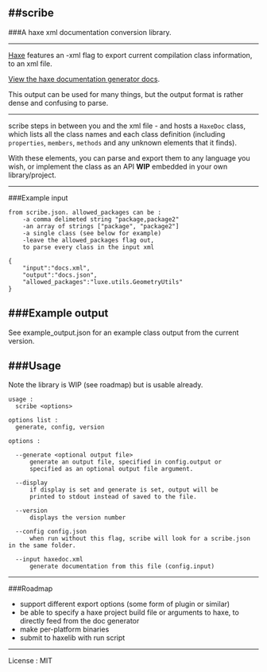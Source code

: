 ##scribe
---
###A haxe xml documentation conversion library.

---

[Haxe](http://haxe.org) features an -xml flag to export current compilation class information, to an xml file.

[View the haxe documentation generator docs](http://haxe.org/manual/documentation#writing-a-custom-generator).

This output can be used for many things, but the output format is rather dense and confusing to parse.   

---

scribe steps in between you and the xml file - and hosts a `HaxeDoc` class, which lists all the class names and each class definition (including `properties`, `members`, `methods` and any unknown elements that it finds).

With these elements, you can parse and export them to any language you wish, or implement the class as an API **WIP** embedded in your own library/project.

---
###Example input 

	from scribe.json. allowed_packages can be :
		-a comma delimeted string "package,package2"
		-an array of strings ["package", "package2"]
		-a single class (see below for example)
		-leave the allowed_packages flag out, 
		to parse every class in the input xml

	{ 
		"input":"docs.xml", 
		"output":"docs.json", 
		"allowed_packages":"luxe.utils.GeometryUtils" 
	}

###Example output
---
See example_output.json for an example class output from the current version.

###Usage
---
Note the library is WIP (see roadmap) but is usable already.

	usage : 
	  scribe <options>

	options list :
	  generate, config, version

	options :

	  --generate <optional output file>
	      generate an output file, specified in config.output or 
	      specified as an optional output file argument.

	  --display
	      if display is set and generate is set, output will be 
	      printed to stdout instead of saved to the file.

	  --version
	      displays the version number

	  --config config.json
	      when run without this flag, scribe will look for a scribe.json in the same folder.

	  --input haxedoc.xml
	      generate documentation from this file (config.input)


---
###Roadmap

- support different export options (some form of plugin or similar)
- be able to specify a haxe project build file or arguments to haxe, to directly feed from the doc generator
- make per-platform binaries
- submit to haxelib with run script

---
License : MIT


